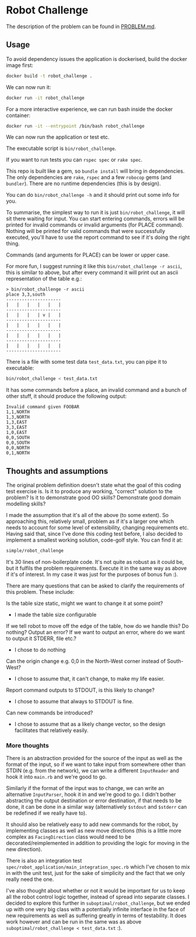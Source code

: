 # Robot Challenge

The description of the problem can be found in [PROBLEM.md](PROBLEM.md).

## Usage

To avoid dependency issues the application is dockerised, build the docker image first:

```bash
docker build -t robot_challenge .
```

We can now run it:

```bash
docker run -it robot_challenge
```

For a more interactive experience, we can run bash inside the docker container:

```bash
docker run -it --entrypoint /bin/bash robot_challenge
```

We can now run the application or test etc.

The executable script is `bin/robot_challenge`.

If you want to run tests you can `rspec spec` or `rake spec`.

This repo is built like a gem, so `bundle install` will bring in dependencies. The only dependencies are `rake`, `rspec` and a few `robocop` gems (and `bundler`). There are no runtime dependencies (this is by design).

You can do `bin/robot_challenge -h` and it should print out some info for you.

To summarise, the simplest way to run it is just `bin/robot_challenge`, it will sit there waiting for input. You can start entering
commands, errors will be printed for invalid commands or invalid arguments (for PLACE command). Nothing will be printed for valid
commands that were successfully executed, you'll have to use the report command to see if it's doing the right thing.

Commands (and arguments for PLACE) can be lower or upper case.

For more fun, I suggest running it like this `bin/robot_challenge -r ascii`, this is similar to above, but after every command it
will print out an ascii representation of the table e.g.:

```plain
> bin/robot_challenge -r ascii
place 3,3,south
---------------------
|   |   |   |   |   |
---------------------
|   |   |   | v |   |
---------------------
|   |   |   |   |   |
---------------------
|   |   |   |   |   |
---------------------
|   |   |   |   |   |
---------------------
```

There is a file with some test data `test_data.txt`, you can pipe it to executable:

```bash
bin/robot_challenge < test_data.txt
```

It has some commands before a place, an invalid command and a bunch of other stuff, it should produce the following output:

```plain
Invalid command given FOOBAR
1,1,NORTH
1,3,NORTH
1,3,EAST
3,3,EAST
1,0,EAST
0,0,SOUTH
0,0,SOUTH
0,0,NORTH
0,1,NORTH
```

## Thoughts and assumptions

The original problem definition doesn't state what the goal of this coding test exercise is.
Is it to produce any working, "correct" solution to the problem?
Is it to demonstrate good OO skills?
Demonstrate good domain modelling skills?

I made the assumption that it's all of the above (to some extent). So approaching this, relatively small, problem as if it's
a larger one which needs to account for some level of extensibility, changing requirements etc. Having said that, since I've
done this coding test before, I also decided to implement a smallest working solution, code-golf style. You can find it at:

```bash
simple/robot_challenge
```

It's 30 lines of non-boilerplate code. It's not quite as robust as it could be, but it fulfils the problem requirements. Execute it in the same way as above if it's of interest. In my case it was just for the purposes of bonus fun :).

There are many questions that can be asked to clarify the requirements of this problem. These include:

Is the table size static, might we want to change it at some point?

- I made the table size configurable

If we tell robot to move off the edge of the table, how do we handle this? Do nothing? Output an error? If we want to output an error,
where do we want to output it STDERR, file etc.?

- I chose to do nothing

Can the origin change e.g. 0,0 in the North-West corner instead of South-West?

- I chose to assume that, it can't change, to make my life easier.

Report command outputs to STDOUT, is this likely to change?

- I chose to assume that always to STDOUT is fine.

Can new commands be introduced?

- I chose to assume that as a likely change vector, so the design facilitates that relatively easily.

### More thoughts

There is an abstraction provided for the source of the input as well as the format of the input, so if we want to take input from
somewhere other than STDIN (e.g. from the network), we can write a different `InputReader` and hook it into `main.rb` and we're
good to go.

Similarly if the format of the input was to change, we can write an alternative `InputParser`, hook it in and we're
good to go. I didn't bother abstracting the output destination or error destination, if that needs to be done, it can be done in
a similar way (alternatively `$stdout` and `$stderr` can be redefined if we really have to).

It should also be relatively easy to add new commands for the robot, by implementing classes as well as new move
directions (this is a little more complex as `FacingDirection` class would need to be decorated/reimplemented in
addition to providing the logic for moving in the new direction).

There is also an integration test `spec/robot_application/main_integration_spec.rb` which I've chosen to mix in with the unit
test, just for the sake of simplicity and the fact that we only really need the one.

I've also thought about whether or not it would be important for us to keep all the robot control logic together, instead of spread
into separate classes. I decided to explore this further in `suboptimal/robot_challenge`, but we ended up with one very big class with
a potentially infinite interface in the face of new requirements as well as suffering greatly in terms of testability. It does work
however and can be run in the same was as above `suboptimal/robot_challenge < test_data.txt` :).
